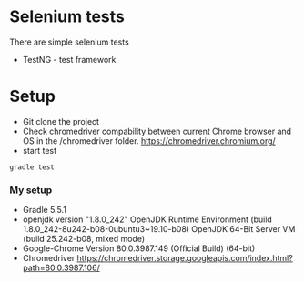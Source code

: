 # Selenium tests
There are simple selenium tests
  - TestNG - test framework
# Setup

  - Git clone the project
  - Check chromedriver compability between current Chrome browser and OS in the /chromedriver folder.  https://chromedriver.chromium.org/ 
  - start test
  ```
  gradle test
  ```
  ### My setup
-  Gradle 5.5.1
-  openjdk version "1.8.0_242"
OpenJDK Runtime Environment (build 1.8.0_242-8u242-b08-0ubuntu3~19.10-b08)
OpenJDK 64-Bit Server VM (build 25.242-b08, mixed mode)
- Google-Chrome Version 80.0.3987.149 (Official Build) (64-bit)
- Chromedriver https://chromedriver.storage.googleapis.com/index.html?path=80.0.3987.106/ 

